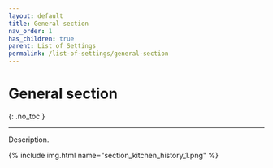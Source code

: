 ```yaml
---
layout: default
title: General section
nav_order: 1
has_children: true
parent: List of Settings
permalink: /list-of-settings/general-section
---
```


# General section
{: .no_toc }

---

Description.

{% include img.html name="section_kitchen_history_1.png" %}